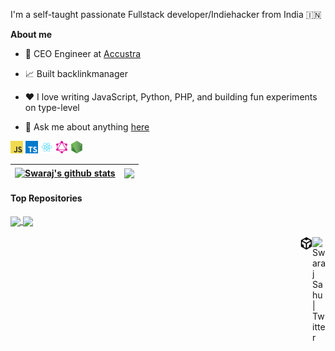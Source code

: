 
I'm a self-taught passionate Fullstack developer/Indiehacker from India 🇮🇳

**About me**

- 💼 CEO Engineer at [Accustra](http://accustra.com/)

- 📈 Built backlinkmanager

- ❤️ I love writing JavaScript, Python, PHP, and building fun experiments on type-level

- 💬 Ask me about anything [here](https://github.com/accustraswaraj/accustraswaraj/issues)

<code><img height="20" alt="javascript" src="https://raw.githubusercontent.com/github/explore/80688e429a7d4ef2fca1e82350fe8e3517d3494d/topics/javascript/javascript.png"></code>
<code><img height="20" alt="typescript" src="https://raw.githubusercontent.com/github/explore/80688e429a7d4ef2fca1e82350fe8e3517d3494d/topics/typescript/typescript.png"></code>
<code><img height="20" alt="react" src="https://raw.githubusercontent.com/github/explore/80688e429a7d4ef2fca1e82350fe8e3517d3494d/topics/react/react.png"></code>
<code><img height="20" alt="graphql" src="https://raw.githubusercontent.com/github/explore/5c058a388828bb5fde0bcafd4bc867b5bb3f26f3/topics/graphql/graphql.png"></code>
<code><img height="20" alt="nodejs" src="https://raw.githubusercontent.com/github/explore/80688e429a7d4ef2fca1e82350fe8e3517d3494d/topics/nodejs/nodejs.png"></code>    


| <a href="https://github.com/anuraghazra/github-readme-stats"><img align="center" src="https://github-readme-stats.vercel.app/api?username=accustraswaraj&show_icons=true&include_all_commits=true&theme=buefy&hide_border=true" alt="Swaraj's github stats" /></a> | <a href="https://github.com/accustraswaraj/github-readme-stats"><img align="center" src="https://github-readme-stats.vercel.app/api/top-langs/?username=accustraswaraj&layout=compact&theme=buefy&hide_border=true" /></a> |
| ------------- | ------------- |

#### Top Repositories


<a href="https://github.com/anuraghazra/github-readme-stats">
  <img align="center" src="https://github-readme-stats.vercel.app/api/pin/?username=accustraswaraj&repo=honoflare&theme=buefy" />
</a>
<a href="https://github.com/anuraghazra/anuraghazra.github.io">
  <img align="center" src="https://github-readme-stats.vercel.app/api/pin/?username=accustraswaraj&repo=honoflare&theme=buefy" />
</a>

<br />
<br />

<a href="https://twitter.com/accustraswaraj">
  <img align="right" alt="Swaraj Sahu | Twitter" width="21px" src="https://raw.githubusercontent.com/anuraghazra/anuraghazra/master/assets/twitter.svg" />
</a>
<a href="https://codesandbox.io/u/accustraswaraj">
  <img align="right" alt="Swaraj Sahu | CodeSandbox" width="20px" src="https://raw.githubusercontent.com/anuraghazra/anuraghazra/master/assets/codesandbox.svg" />
</a>
